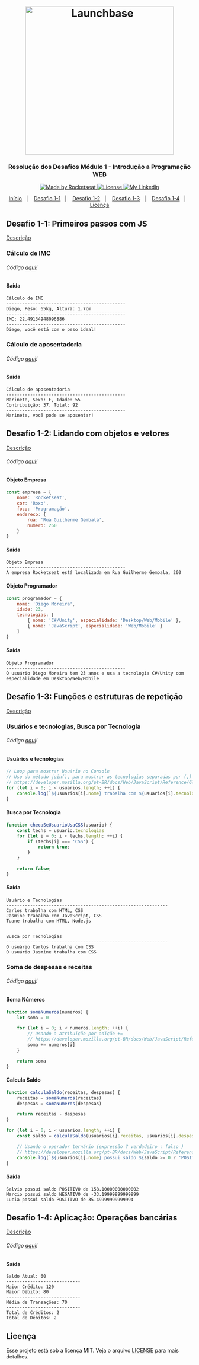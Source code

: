 <h1 align="center">
    <img alt="Launchbase" src="https://storage.googleapis.com/golden-wind/bootcamp-launchbase/logo.png" width="400px" />
</h1>

<h3 align="center">
  Resolução dos Desafios Módulo 1 - Introdução a Programação WEB
</h3>

<p align="center">

  <a href="https://rocketseat.com.br">
    <img alt="Made by Rocketseat" src="https://img.shields.io/badge/made%20by-Rocketseat-%23F8952D">
  </a>

  <a href="https://github.com/chicodiegomoreira/launchbase-04/blob/master/LICENSE" >
    <img alt="License" src="https://img.shields.io/badge/license-MIT-%23F8952D">
  </a>
  
  <a href="https://www.linkedin.com/in/chicodiegomoreira/" >
    <img alt="My Linkedin" src="https://img.shields.io/badge/-chicodiegomoreira-%230077B5?style=social&logo=linkedin">
  </a>

</p>

<p align="center">
  <a href="https://github.com/chicodiegomoreira/launchbase-04">Início</a>&nbsp;&nbsp;&nbsp;|&nbsp;&nbsp;&nbsp;
  <a href="#desafio-1-1-primeiros-passos-com-js">Desafio 1-1</a>&nbsp;&nbsp;&nbsp;|&nbsp;&nbsp;&nbsp;
  <a href="#desafio-1-2-lidando-com-objetos-e-vetores">Desafio 1-2</a>&nbsp;&nbsp;&nbsp;|&nbsp;&nbsp;&nbsp;
  <a href="#desafio-1-3-funções-e-estruturas-de-repetição">Desafio 1-3</a>&nbsp;&nbsp;&nbsp;|&nbsp;&nbsp;&nbsp;
  <a href="#desafio-1-4-aplicação-operações-bancárias">Desafio 1-4</a>&nbsp;&nbsp;&nbsp;|&nbsp;&nbsp;&nbsp;
  <a href="#licença">Licença</a>
</p>

## Desafio 1-1: Primeiros passos com JS
<a href="https://github.com/Rocketseat/bootcamp-launchbase-desafios-01/blob/master/desafios/01-1-primeiros-passos-com-js.md">Descrição</a>

### Cálculo de IMC
###### Código [aqui](https://github.com/chicodiegomoreira/launchbase-04/blob/master/docs/semana01/modulo01/desafio-1-1/imc.js)!

#### Saída
```
Cálculo de IMC
---------------------------------------------
Diego, Peso: 65kg, Altura: 1.7cm
---------------------------------------------
IMC: 22.49134948096886
---------------------------------------------
Diego, você está com o peso ideal!
```

### Cálculo de aposentadoria
###### Código [aqui](https://github.com/chicodiegomoreira/launchbase-04/blob/master/docs/semana01/modulo01/desafio-1-1/aposentadoria.js)!

#### Saída
```
Cálculo de aposentadoria
---------------------------------------------
Marinete, Sexo: F, Idade: 55
Contribuição: 37, Total: 92
---------------------------------------------
Marinete, você pode se aposentar!
```

## Desafio 1-2: Lidando com objetos e vetores
<a href="https://github.com/Rocketseat/bootcamp-launchbase-desafios-01/blob/master/desafios/01-2-lidando-com-objetos-e-vetores.md">Descrição</a>

###### Código [aqui](https://github.com/chicodiegomoreira/launchbase-04/blob/master/docs/semana01/modulo01/desafio-1-2/objetos-vetores.js)!

#### Objeto Empresa
```js
const empresa = {
    nome: 'Rocketseat',
    cor: 'Roxo',
    foco: 'Programação',
    endereco: {
        rua: 'Rua Guilherme Gembala',
        numero: 260
    }
}
```
#### Saída
```
Objeto Empresa
---------------------------------------------
A empresa Rocketseat está localizada em Rua Guilherme Gembala, 260
```

#### Objeto Programador
```js
const programador = {
    nome: 'Diego Moreira',
    idade: 23,
    tecnologias: [
        { nome: 'C#/Unity', especialidade: 'Desktop/Web/Mobile' },
        { nome: 'JavaScript', especialidade: 'Web/Mobile' }
    ]
}
```
#### Saída
```
Objeto Programador
---------------------------------------------
O usuário Diego Moreira tem 23 anos e usa a tecnologia C#/Unity com especialidade em Desktop/Web/Mobile
```

## Desafio 1-3: Funções e estruturas de repetição
<a href="https://github.com/Rocketseat/bootcamp-launchbase-desafios-01/blob/master/desafios/01-3-funcoes-e-estruturas-de-repeticao.md">Descrição</a>

### Usuários e tecnologias, Busca por Tecnologia
###### Código [aqui](https://github.com/chicodiegomoreira/launchbase-04/blob/master/docs/semana01/modulo01/desafio-1-3/usuario-techs.js)!

#### Usuários e tecnologias
```js
// Loop para mostrar Usuário no Console
// Uso do método join(), para mostrar as tecnologias separadas por (,) e um espaço
// https://developer.mozilla.org/pt-BR/docs/Web/JavaScript/Reference/Global_Objects/Array/join
for (let i = 0; i < usuarios.length; ++i) {
    console.log(`${usuarios[i].nome} trabalha com ${usuarios[i].tecnologias.join(", ")}`)
}
```

#### Busca por Tecnologia
```js
function checaSeUsuarioUsaCSS(usuario) {
    const techs = usuario.tecnologias
    for (let i = 0; i < techs.length; ++i) {
        if (techs[i] === 'CSS') {
            return true;
        }
    }

    return false;
}
```

#### Saída
```
Usuário e Tecnologias
-------------------------------------------------------------
Carlos trabalha com HTML, CSS
Jasmine trabalha com JavaScript, CSS
Tuane trabalha com HTML, Node.js


Busca por Tecnologias
-------------------------------------------------------------
O usuário Carlos trabalha com CSS
O usuário Jasmine trabalha com CSS
```

### Soma de despesas e receitas
###### Código [aqui](https://github.com/chicodiegomoreira/launchbase-04/blob/master/docs/semana01/modulo01/desafio-1-3/despesas-receitas.js)!

#### Soma Números
```js
function somaNumeros(numeros) {
    let soma = 0

    for (let i = 0; i < numeros.length; ++i) {
        // Usando a atribuição por adição +=
        // https://developer.mozilla.org/pt-BR/docs/Web/JavaScript/Reference/Operators/Assignment_Operators#Addition_assignment
        soma += numeros[i]
    }

    return soma
}
```

#### Calcula Saldo
```js
function calculaSaldo(receitas, despesas) {
    receitas = somaNumeros(receitas)
    despesas = somaNumeros(despesas)

    return receitas - despesas
}

for (let i = 0; i < usuarios.length; ++i) {
    const saldo = calculaSaldo(usuarios[i].receitas, usuarios[i].despesas)

    // Usando o operador ternário (expressão ? verdadeiro : falso )
    // https://developer.mozilla.org/pt-BR/docs/Web/JavaScript/Reference/Operators/Operador_Condicional
    console.log(`${usuarios[i].nome} possui saldo ${saldo >= 0 ? 'POSITIVO' : 'NEGATIVO'} de ${saldo}`)
}
```

#### Saída
```
Salvio possui saldo POSITIVO de 158.10000000000002
Marcio possui saldo NEGATIVO de -33.19999999999999
Lucia possui saldo POSITIVO de 35.49999999999994
```

## Desafio 1-4: Aplicação: Operações bancárias
<a href="https://github.com/Rocketseat/bootcamp-launchbase-desafios-01/blob/master/desafios/01-4-aplicacao-operacoes-bancarias.md">Descrição</a>

###### Código [aqui](https://github.com/chicodiegomoreira/launchbase-04/blob/master/docs/semana01/modulo01/desafio-1-4/banking-operations.js)!

#### Saída
```
Saldo Atual: 60
----------------------------
Maior Crédito: 120
Maior Débito: 80
----------------------------
Média de Transações: 70
----------------------------
Total de Créditos: 2
Total de Débitos: 2
```

## Licença

Esse projeto está sob a licença MIT. Veja o arquivo [LICENSE](https://github.com/chicodiegomoreira/launchbase-04/blob/master/LICENSE) para mais detalhes.
